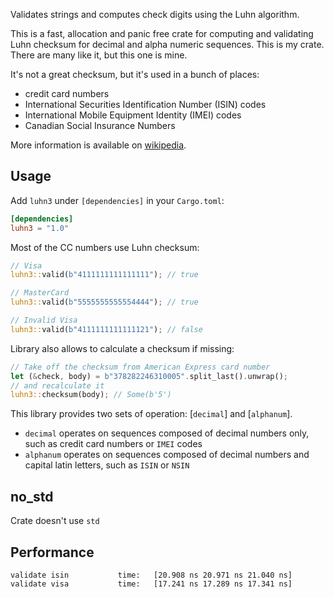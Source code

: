 Validates strings and computes check digits using the Luhn algorithm.


This is a fast, allocation and panic free crate for computing and validating
Luhn checksum for decimal and alpha numeric sequences. This is my crate. There are many like
it, but this one is mine.

It's not a great checksum, but it's used in a bunch of places:
- credit card numbers
- International Securities Identification Number (ISIN) codes
- International Mobile Equipment Identity (IMEI) codes
- Canadian Social Insurance Numbers

More information is available on [wikipedia](https://en.wikipedia.org/wiki/Luhn_algorithm).

## Usage

Add `luhn3` under `[dependencies]` in your `Cargo.toml`:

```toml
[dependencies]
luhn3 = "1.0"
```

Most of the CC numbers use Luhn checksum:

```rust
// Visa
luhn3::valid(b"4111111111111111"); // true

// MasterCard
luhn3::valid(b"5555555555554444"); // true

// Invalid Visa
luhn3::valid(b"4111111111111121"); // false
```

Library also allows to calculate a checksum if missing:

```rust
// Take off the checksum from American Express card number
let (&check, body) = b"378282246310005".split_last().unwrap();
// and recalculate it
luhn3::checksum(body); // Some(b'5')
```

This library provides two sets of operation: [`decimal`] and [`alphanum`].
- `decimal` operates on sequences composed of decimal numbers only, such
as credit card numbers or `IMEI` codes
- `alphanum` operates on sequences composed of decimal numbers and capital latin letters, such
  as `ISIN` or `NSIN`

## no_std

Crate doesn't use `std`

## Performance

```ignore
validate isin           time:   [20.908 ns 20.971 ns 21.040 ns]
validate visa           time:   [17.241 ns 17.289 ns 17.341 ns]
```
